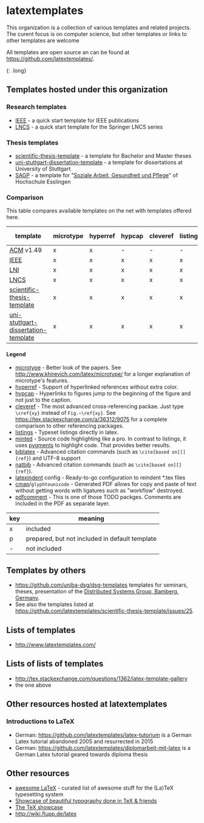 # latextemplates

This organization is a collection of various templates and related projects.
The curent focus is on computer science, but other templates or links to other templates are welcome

All templates are open source an can be found at <https://github.com/latextemplates/>.

{: .long}
## Templates hosted under this organization

### Research templates

* [IEEE] - a quick start template for IEEE publications
* [LNCS] - a quick start template for the Springer LNCS series

### Thesis templates

 * [scientific-thesis-template] - a template for Bachelor and Master theses
 * [uni-stuttgart-dissertation-template] - a template for dissertations at University of Stuttgart
 * [SAGP] - a template for "[Soziale Arbeit, Gesundheit und Pflege](http://www.hs-esslingen.de/de/hochschule/fakultaeten/soziale-arbeit-gesundheit-und-pflege.html)" of Hochschule Esslingen

### Comparison

This table compares available templates on the net with templates offered here.

| template                              | microtype | hyperref | hypcap   | cleveref | listings | minted | biblatex | natbib |latexindent config | cmap/`glyphtounicode` | pdfcomment |
| ------------------------------------- | --------- | -------- | -------- | -------- | -------- | ------ | ------   | ------ |------------------ | ---- | ---------- |
| [ACM] v1.49                           | x         | x        | -        | -        | -        | -      | o        | x      | -                 | x    | x          |
| [IEEE]                                | x         | x        | x        | x        | x        | p      | -        | -      |x                  | x    | x          |
| [LNI]                                 | x         | x        | x        | x        | x        | -      | o        | -      |-                  | x    | x          |
| [LNCS]                                | x         | x        | x        | x        | x        | p      | -        | x      |x                  | x    | x          |
| [scientific-thesis-template]          | x         | x        | x        | x        | x        | p      | x        | -      |x                  | x    | x          |
| [uni-stuttgart-dissertation-template] | x         | x        | x        | x        | x        | p      | x        | -      |-                  | -    | x          |

#### Legend

- [microtype] - Better look of the papers. See <http://www.khirevich.com/latex/microtype/> for a longer explanation of microtype's features.
- [hyperref] - Support of hyperlinked references without extra color.
- [hypcap] - Hyperlinks to figures jump to the beginning of the figure and not just to the caption.
- [cleveref] - The most advanced cross-referencing packae. Just type `\cref{xy}` instead of `Fig.~\ref{xy}`. See <https://tex.stackexchange.com/a/36312/9075> for a complete comparison to other referencing packages.
- [listings] - Typeset listings directly in latex.
- [minted] - Source code highlighting like a pro.
  In contrast to listings, it uses [pygments](http://pygments.org/) to highlight code.
  That provides better results.
- [biblatex] - Advanced citation commands (such as `\cite[based on][]{ref}`) and UTF-8 support
- [natbib] - Advanced citation commands (such as `\cite[based on][]{ref}`).
- [latexindent] config - Ready-to-go configuration to reindent *.tex files
- [cmap]/`glyphtounicode` - Generated PDF allows for copy and paste of text without getting words with ligatures such as "workflow" destroyed.
- [pdfcomment] - This is one of those TODO packges. Comments are included in the PDF as separate layer.

| key | meaning |
| --- | ------- |
| x   | included |
| p   | prepared, but not included in default template |
| -   | not included |


## Templates by others
 * <https://github.com/uniba-dsg/dsg-templates> templates for seminars, theses, presentation of the [Distributed Systems Group, Bamberg, Germany](https://www.uni-bamberg.de/pi).
 * See also the templates listed at <https://github.com/latextemplates/scientific-thesis-template/issues/25>.

## Lists of templates
 * <http://www.latextemplates.com/>


## Lists of lists of templates
 * <http://tex.stackexchange.com/questions/1362/latex-template-gallery>
 * the one above

## Other resources hosted at latextemplates

### Introductions to LaTeX
 * German: <https://github.com/latextemplates/latex-tutorium> is a German Latex tutorial abandoned 2005 and resurrected in 2015
 * German: <https://github.com/latextemplates/diplomarbeit-mit-latex> is a German Latex tutorial geared towards diploma thesis

## Other resources
 * [awesome LaTeX](https://github.com/egeerardyn/awesome-LaTeX) - curated list of awesome stuff for the (La)TeX typesetting system
 * [Showcase of beautiful typography done in TeX & friends](http://tex.stackexchange.com/questions/1319/showcase-of-beautiful-typography-done-in-tex-friends)
 * [The TeX showcase](http://www.tug.org/texshowcase/)
 * <http://wiki.flupp.de/latex>

  [ACM]: https://github.com/borisveytsman/acmart
  [IEEE]: https://latextemplates.github.io/IEEE/
  [LNI]: https://github.com/gi-ev/LNI/
  [LNCS]: https://latextemplates.github.io/LNCS/
  [scientific-thesis-template]: https://latextemplates.github.io/scientific-thesis-template/
  [uni-stuttgart-dissertation-template]: https://github.com/latextemplates/uni-stuttgart-dissertation-template
  [SAGP]: https://github.com/latextemplates/SAGP

  [biblatex]: https://www.ctan.org/pkg/biblatex
  [booktabs]: https://www.ctan.org/pkg/booktabs
  [cleveref]: https://ctan.org/pkg/cleveref
  [cmap]: https://www.ctan.org/pkg/cmap
  [csquotes]: https://www.ctan.org/pkg/csquotes
  [hypcap]: https://www.ctan.org/pkg/hypcap
  [hyperref]: https://ctan.org/pkg/hyperref
  [latexindent]: https://ctan.org/pkg/latexindent
  [listings]: https://ctan.org/pkg/listings
  [microtype]: https://ctan.org/pkg/microtype
  [minted]: https://ctan.org/pkg/minted
  [natbib]: https://www.ctan.org/pkg/natbib
  [newtx]: https://ctan.org/pkg/newtx
  [paralist]: https://www.ctan.org/pkg/paralist
  [pdfcomment]: https://www.ctan.org/pkg/pdfcomment
  [upquote]: https://www.ctan.org/pkg/upquote
